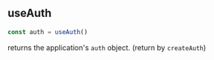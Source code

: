 ## useAuth
```ts
const auth = useAuth()
```

returns the application's `auth` object. (return by `createAuth`)